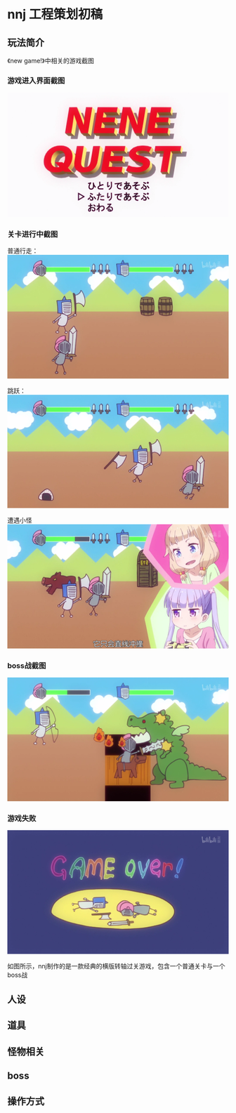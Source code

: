 # nnj 工程策划初稿

## 玩法简介
《new game!》中相关的游戏截图

### 游戏进入界面截图
![images/start.png](/design/images/start.png)

### 关卡进行中截图
普通行走：
![images/play1.png](/design/images/play1.png)

跳跃：
![images/play1.png](/design/images/play2.png)

遭遇小怪
![images/play1.png](/design/images/creature.png)

### boss战截图
![images/boss.png](/design/images/boss.png)

### 游戏失败
![images/game_lose.png](/design/images/game_lose.png)

如图所示，nnj制作的是一款经典的横版转轴过关游戏，包含一个普通关卡与一个boss战

## 人设

## 道具

## 怪物相关

## boss

## 操作方式